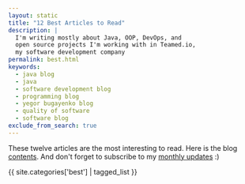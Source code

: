```yaml
---
layout: static
title: "12 Best Articles to Read"
description: |
  I'm writing mostly about Java, OOP, DevOps, and
  open source projects I'm working with in Teamed.io,
  my software development company
permalink: best.html
keywords:
  - java blog
  - java
  - software development blog
  - programming blog
  - yegor bugayenko blog
  - quality of software
  - software blog
exclude_from_search: true
---
```


These twelve articles are the most interesting to read.
Here is the blog [contents](/contents.html).
And don't forget to subscribe to my [monthly updates](/about-me.html) :)

{{ site.categories['best'] | tagged_list }}

